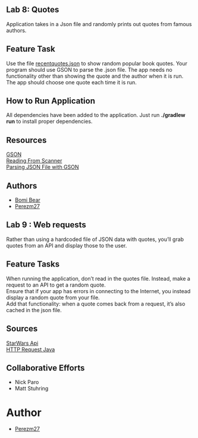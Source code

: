 ## Lab 8: Quotes
Application takes in a Json file and randomly prints out quotes from famous authors.

## Feature Task
Use the file [recentquotes.json](https://codefellows.github.io/code-401-java-guide/curriculum/08-oo-design-practice/recentquotes.json) to show random popular book quotes. Your program should use GSON to parse the .json file. 
The app needs no functionality other than showing the quote and the author when it is run. The app should choose one quote each time it is run.

## How to Run Application
All dependencies have been added to the application.
Just run <b>./gradlew run</b> to install proper dependencies.

## Resources
[GSON](https://github.com/google/gson/blob/master/UserGuide.md)  
[Reading From Scanner](https://stackoverflow.com/questions/13185727/reading-a-txt-file-using-scanner-class-in-java)  
[Parsing JSON File with GSON](https://stackoverflow.com/questions/29965764/how-to-parse-json-file-with-gson)

## Authors
* [Bomi Bear](https://github.com/bomibear)
* [Perezm27](https://github.com/perezm27)


## Lab 9 : Web requests
Rather than using a hardcoded file of JSON data with quotes, you’ll grab quotes from an API and display those to the user.

## Feature Tasks
When running the application, don’t read in the quotes file. Instead, make a request to an API to get a random quote.  
Ensure that if your app has errors in connecting to the Internet, you instead display a random quote from your file.  
Add that functionality: when a quote comes back from a request, it’s also cached in the json file.  

## Sources 
[StarWars Api](http://swquotesapi.digitaljedi.dk/index.html)  
[HTTP Request Java](https://www.baeldung.com/java-http-request)

## Collaborative Efforts
* Nick Paro
* Matt Stuhring

# Author
* [Perezm27](https://github.com/perezm27)
